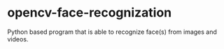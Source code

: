 # opencv-face-recognization
Python based program that is able to recognize face(s) from images and videos. 
